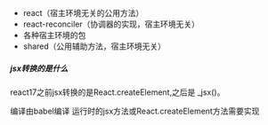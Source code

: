 - react（宿主环境无关的公用方法）
- react-reconciler（协调器的实现，宿主环境无关）
- 各种宿主环境的包
- shared（公用辅助方法，宿主环境无关）

##### jsx转换的是什么

react17之前jsx转换的是React.createElement,之后是 \_jsx()。

编译由babel编译
运行时的jsx方法或React.createElement方法需要实现
